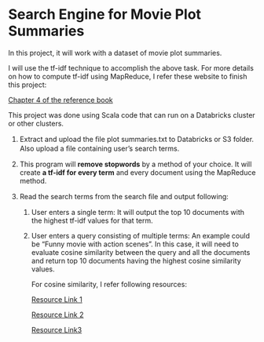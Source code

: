 # Search Engine for Movie Plot Summaries

In this project, it will work with a dataset of movie plot summaries.

I will use the tf-idf technique to accomplish the above task. For more details on how to compute tf-idf using MapReduce, I refer these website to finish this project:

[Chapter 4 of the reference book](https://lintool.github.io/MapReduceAlgorithms/)

This project was done using Scala code that can run on a Databricks cluster or other clusters.

1. Extract and upload the ﬁle plot summaries.txt to Databricks or S3 folder. Also upload a ﬁle containing user’s search terms.

2. This program will **remove stopwords** by a method of your choice. It will create **a tf-idf for every term** and every document using the MapReduce method.

3. Read the search terms from the search ﬁle and output following:

   1. User enters a single term: It will output the top 10 documents with the highest tf-idf values for that term.

   2. User enters a query consisting of multiple terms: An example could be “Funny movie with action scenes”. In this case, it will need to evaluate cosine similarity between the query and all the documents and return top 10 documents having the highest cosine similarity values. 

      For cosine similarity, I refer following resources:

      [Resource Link 1](http://text2vec.org/similarity.html )

      [Resource Link 2](https://janav.wordpress.com/2013/10/27/tf-idf-and-cosine-similarity/)

      [Resource Link3](https://courses.cs.washington.edu/courses/cse573/12sp/lectures/17-ir.pdf)


